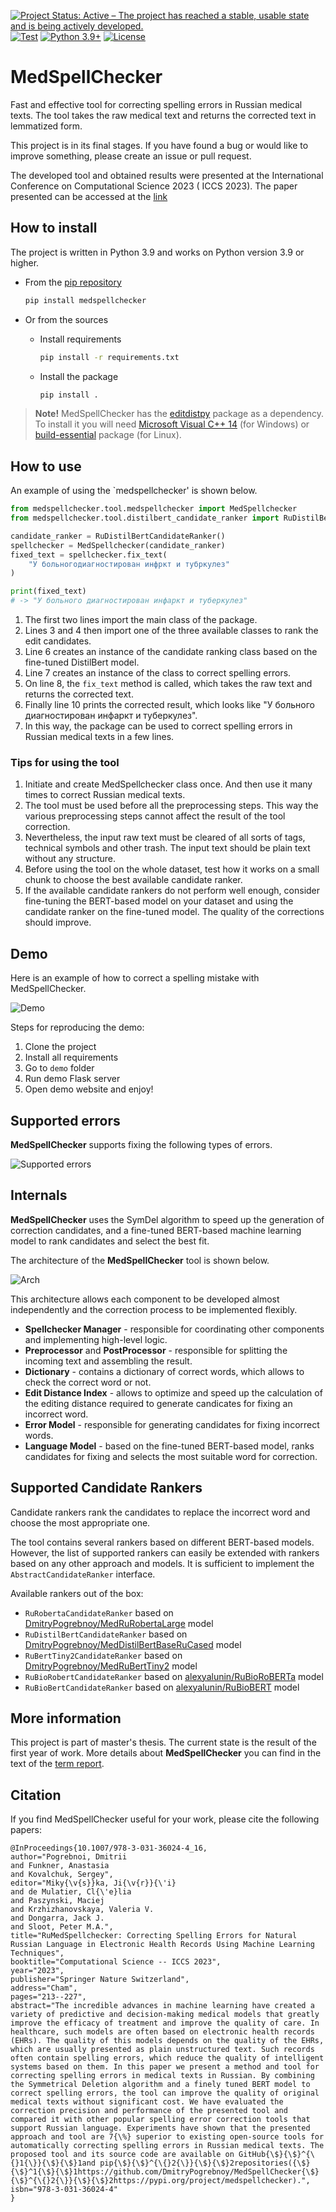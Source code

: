 [![Project Status: Active – The project has reached a stable, usable state and is being actively developed.](https://www.repostatus.org/badges/latest/active.svg)](https://www.repostatus.org/#active)
[![Test](https://github.com/DmitryPogrebnoy/MedSpellChecker/actions/workflows/python-test.yml/badge.svg?branch=main)](https://github.com/DmitryPogrebnoy/MedSpellChecker/actions/workflows/python-test.yml)
[![Python 3.9+](https://img.shields.io/badge/python-3.9+-blue.svg)](https://www.python.org/downloads/release/python-390/)
[![License](https://img.shields.io/badge/License-Apache%202.0-blue.svg)](https://github.com/DmitryPogrebnoy/MedSpellChecker/blob/main/LICENSE)

# MedSpellChecker

Fast and effective tool for correcting spelling errors in Russian medical texts.
The tool takes the raw medical text and returns the corrected text in lemmatized form.

This project is in its final stages.
If you have found a bug or would like to improve something, please create an issue or pull request.

The developed tool and obtained results were presented at the International Conference on Computational Science 2023 (
ICCS 2023).
The paper presented can be accessed at the [link](https://link.springer.com/chapter/10.1007/978-3-031-36024-4_16)

## How to install

The project is written in Python 3.9 and works on Python version 3.9 or higher.

- From the [pip repository](https://pypi.org/project/medspellchecker/)
    ```bash
    pip install medspellchecker
    ```

- Or from the sources
    - Install requirements
      ```bash
      pip install -r requirements.txt
      ```
    - Install the package
      ```bash
      pip install .
      ```

> **Note!**
> MedSpellChecker has the [editdistpy]() package as a dependency.
> To install it you will need [Microsoft Visual C++ 14](https://visualstudio.microsoft.com/visual-cpp-build-tools/) (for
> Windows)
> or [build-essential](https://packages.ubuntu.com/focal/build-essential) package (for Linux).

## How to use

An example of using the `medspellchecker' is shown below.

```python
from medspellchecker.tool.medspellchecker import MedSpellchecker
from medspellchecker.tool.distilbert_candidate_ranker import RuDistilBertCandidateRanker

candidate_ranker = RuDistilBertCandidateRanker()
spellchecker = MedSpellchecker(candidate_ranker)
fixed_text = spellchecker.fix_text(
    "У больногодиагностирован инфркт и тубркулез"
)

print(fixed_text)
# -> "У больного диагностирован инфаркт и туберкулез"
```

1) The first two lines import the main class of the package.
2) Lines 3 and 4 then import one of the three available classes to rank the edit candidates.
3) Line 6 creates an instance of the candidate ranking class based on the fine-tuned DistilBert model.
4) Line 7 creates an instance of the class to correct spelling errors.
5) On line 8, the `fix_text` method is called, which takes the raw text and returns the corrected text.
6) Finally line 10 prints the corrected result, which looks like "У больного диагностирован инфаркт и туберкулез".
7) In this way, the package can be used to correct spelling errors in Russian medical texts in a few lines.

### Tips for using the tool

1) Initiate and create MedSpellchecker class once. And then use it many times to correct Russian medical texts.
2) The tool must be used before all the preprocessing steps. This way the various preprocessing steps cannot affect the
   result of the tool correction.
3) Nevertheless, the input raw text must be cleared of all sorts of tags, technical symbols and other trash. The input
   text should be plain text without any structure.
4) Before using the tool on the whole dataset, test how it works on a small chunk to choose the best available candidate
   ranker.
5) If the available candidate rankers do not perform well enough, consider fine-tuning the BERT-based model on your
   dataset and using the candidate ranker on the fine-tuned model. The quality of the corrections should improve.

## Demo

Here is an example of how to correct a spelling mistake with MedSpellChecker.

![Demo](https://github.com/DmitryPogrebnoy/MedSpellChecker/blob/main/presentation_materials/readme/demo/demo_correct_message.gif)

Steps for reproducing the demo:

1. Clone the project
2. Install all requirements
3. Go to `demo` folder
3. Run demo Flask server
4. Open demo website and enjoy!

## Supported errors

**MedSpellChecker** supports fixing the following types of errors.

![Supported errors](https://github.com/DmitryPogrebnoy/MedSpellChecker/blob/main/presentation_materials/figures/misspelling_types.drawio.png)

## Internals

**MedSpellChecker** uses the SymDel algorithm to speed up the generation of correction candidates,
and a fine-tuned BERT-based machine learning model to rank candidates and select the best fit.

The architecture of the **MedSpellChecker** tool is shown below.

![Arch](https://github.com/DmitryPogrebnoy/MedSpellChecker/blob/main/presentation_materials/figures/arch.png)

This architecture allows each component to be developed almost independently and
the correction process to be implemented flexibly.

* **Spellchecker Manager** - responsible for coordinating other components and implementing high-level logic.
* **Preprocessor** and **PostProcessor** - responsible for splitting the incoming text and assembling the result.
* **Dictionary** - contains a dictionary of correct words, which allows to check the correct word or not.
* **Edit Distance Index** - allows to optimize and speed up the calculation of the editing distance required to generate
  candicates for fixing an incorrect word.
* **Error Model** - responsible for generating candidates for fixing incorrect words.
* **Language Model** - based on the fine-tuned BERT-based model, ranks candidates for fixing and selects the most
  suitable word for correction.

## Supported Candidate Rankers

Candidate rankers rank the candidates to replace the incorrect word and choose the most appropriate one.

The tool contains several rankers based on different BERT-based models.
However, the list of supported rankers can easily be extended with rankers based on any other approach and models.
It is sufficient to implement the `AbstractCandidateRanker` interface.

Available rankers out of the box:

- `RuRobertaCandidateRanker` based
  on [DmitryPogrebnoy/MedRuRobertaLarge](https://huggingface.co/DmitryPogrebnoy/MedRuRobertaLarge) model
- `RuDistilBertCandidateRanker` based
  on [DmitryPogrebnoy/MedDistilBertBaseRuCased](https://huggingface.co/DmitryPogrebnoy/MedDistilBertBaseRuCased) model
- `RuBertTiny2CandidateRanker` based
  on [DmitryPogrebnoy/MedRuBertTiny2](https://huggingface.co/DmitryPogrebnoy/MedRuBertTiny2) model
- `RuBioRobertCandidateRanker` based on [alexyalunin/RuBioRoBERTa](https://huggingface.co/alexyalunin/RuBioRoBERTa)
  model
- `RuBioBertCandidateRanker` based on [alexyalunin/RuBioBERT](https://huggingface.co/alexyalunin/RuBioBERT) model

## More information

This project is part of master's thesis. The current state is the result of the first year of work.
More details about **MedSpellChecker** you can find in the text of the
[term report](https://github.com/DmitryPogrebnoy/MedSpellChecker/blob/main/presentation_materials/defense/Pogrebnoy_Dmitry_defence.pdf).

## Citation

If you find MedSpellChecker useful for your work, please cite the following papers:

```
@InProceedings{10.1007/978-3-031-36024-4_16,
author="Pogrebnoi, Dmitrii
and Funkner, Anastasia
and Kovalchuk, Sergey",
editor="Miky{\v{s}}ka, Ji{\v{r}}{\'i}
and de Mulatier, Cl{\'e}lia
and Paszynski, Maciej
and Krzhizhanovskaya, Valeria V.
and Dongarra, Jack J.
and Sloot, Peter M.A.",
title="RuMedSpellchecker: Correcting Spelling Errors for Natural Russian Language in Electronic Health Records Using Machine Learning Techniques",
booktitle="Computational Science -- ICCS 2023",
year="2023",
publisher="Springer Nature Switzerland",
address="Cham",
pages="213--227",
abstract="The incredible advances in machine learning have created a variety of predictive and decision-making medical models that greatly improve the efficacy of treatment and improve the quality of care. In healthcare, such models are often based on electronic health records (EHRs). The quality of this models depends on the quality of the EHRs, which are usually presented as plain unstructured text. Such records often contain spelling errors, which reduce the quality of intelligent systems based on them. In this paper we present a method and tool for correcting spelling errors in medical texts in Russian. By combining the Symmetrical Deletion algorithm and a finely tuned BERT model to correct spelling errors, the tool can improve the quality of original medical texts without significant cost. We have evaluated the correction precision and performance of the presented tool and compared it with other popular spelling error correction tools that support Russian language. Experiments have shown that the presented approach and tool are 7{\%} superior to existing open-source tools for automatically correcting spelling errors in Russian medical texts. The proposed tool and its source code are available on GitHub{\$}{\$}^{\{}1{\}}{\$}{\$}1and pip{\$}{\$}^{\{}2{\}}{\$}{\$}2repositories({\$}{\$}^1{\$}{\$}1https://github.com/DmitryPogrebnoy/MedSpellChecker{\$}{\$}^{\{}2{\}}{\$}{\$}2https://pypi.org/project/medspellchecker).",
isbn="978-3-031-36024-4"
}
```

